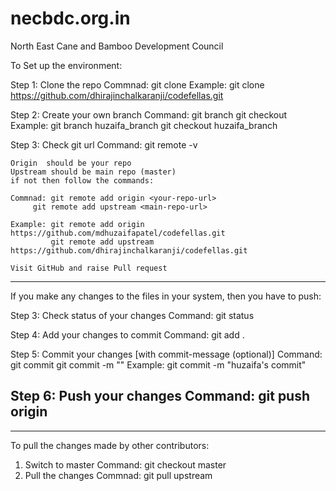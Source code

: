 # necbdc.org.in
North East Cane and Bamboo Development Council


To Set up the environment:

Step 1: Clone the repo 
	Commnad: git clone <repo-name>
	Example: git clone https://github.com/dhirajinchalkaranji/codefellas.git

Step 2: Create your own branch
	Command: git branch <branch-name>
		 git checkout <branch-name>
	Example: git branch huzaifa_branch
		 git checkout huzaifa_branch

Step 3: Check git url 
	Command:  git remote -v
	
	Origin  should be your repo
	Upstream should be main repo (master) 
	if not then follow the commands:
	
	Commnad: git remote add origin <your-repo-url>
		 git remote add upstream <main-repo-url>

	Example: git remote add origin https://github.com/mdhuzaifapatel/codefellas.git
	         git remote add upstream https://github.com/dhirajinchalkaranji/codefellas.git

	Visit GitHub and raise Pull request

---------------------------------------------------------------------------------------------------------------------------------

If you make any changes to the files in your system, then you have to push:

Step 3: Check status of your changes
	Command: git status

Step 4: Add your changes to commit
	Command: git add . 

Step 5: Commit your changes [with commit-message (optional)]
	Command: git commit 
		 git commit -m "<your-message>"
	Example: git commit -m "huzaifa's commit" 

Step 6: Push your changes 
	Command: git push origin
-
--------------------------------------------------------------------------------------------------------------------------------
To pull the changes made by other contributors:

1. Switch to master
	Command: git checkout master
2. Pull the changes
	Commnad: git pull upstream



 
